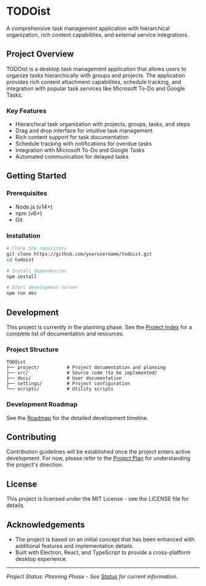 # TODOist

A comprehensive task management application with hierarchical organization, rich content capabilities, and external service integrations.

## Project Overview

TODOist is a desktop task management application that allows users to organize tasks hierarchically with groups and projects. The application provides rich content attachment capabilities, schedule tracking, and integration with popular task services like Microsoft To-Do and Google Tasks.

### Key Features

- Hierarchical task organization with projects, groups, tasks, and steps
- Drag and drop interface for intuitive task management
- Rich content support for task documentation
- Schedule tracking with notifications for overdue tasks
- Integration with Microsoft To-Do and Google Tasks
- Automated communication for delayed tasks

## Getting Started

### Prerequisites

- Node.js (v14+)
- npm (v6+)
- Git

### Installation

```bash
# Clone the repository
git clone https://github.com/yourusername/todoist.git
cd todoist

# Install dependencies
npm install

# Start development server
npm run dev
```

## Development

This project is currently in the planning phase. See the [Project Index](project/INDEX.md) for a complete list of documentation and resources.

### Project Structure

```
TODOist
├── project/          # Project documentation and planning
├── src/              # Source code (to be implemented)
├── docs/             # User documentation
├── settings/         # Project configuration
└── scripts/          # Utility scripts
```

### Development Roadmap

See the [Roadmap](project/ROADMAP.md) for the detailed development timeline.

## Contributing

Contribution guidelines will be established once the project enters active development. For now, please refer to the [Project Plan](project/PROJECT_PLAN.md) for understanding the project's direction.

## License

This project is licensed under the MIT License - see the LICENSE file for details.

## Acknowledgements

- The project is based on an initial concept that has been enhanced with additional features and implementation details.
- Built with Electron, React, and TypeScript to provide a cross-platform desktop experience.

---

*Project Status: Planning Phase - See [Status](project/STATUS.md) for current information.* 
